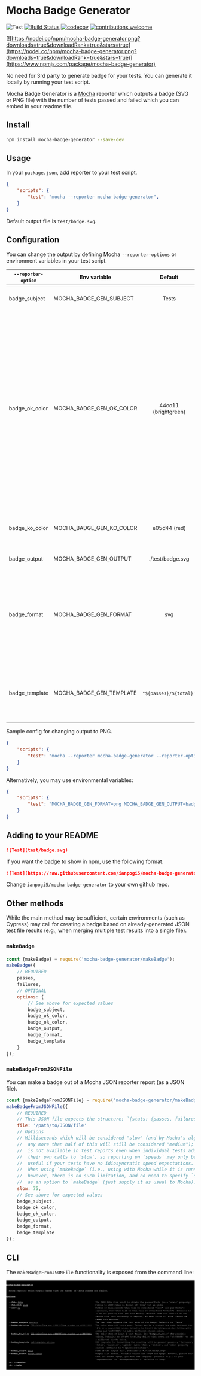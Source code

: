 # Mocha Badge Generator

![Test](https://raw.githubusercontent.com/ianpogi5/mocha-badge-generator/master/test/badge.svg?sanitize=true)
[![Build Status](https://travis-ci.com/ianpogi5/mocha-badge-generator.png?branch=master)](https://travis-ci.com/ianpogi5/mocha-badge-generator)
[![codecov](https://codecov.io/gh/ianpogi5/mocha-badge-generator/branch/master/graph/badge.svg)](https://codecov.io/gh/ianpogi5/mocha-badge-generator)
[![contributions welcome](https://img.shields.io/badge/contributions-welcome-brightgreen.svg?style=flat)](https://github.com/ianpogi5/mocha-badge-generator/issues)

[![https://nodei.co/npm/mocha-badge-generator.png?downloads=true&downloadRank=true&stars=true](https://nodei.co/npm/mocha-badge-generator.png?downloads=true&downloadRank=true&stars=true)](https://www.npmjs.com/package/mocha-badge-generator)

No need for 3rd party to generate badge for your tests. You can generate it locally by running your test script.

Mocha Badge Generator is a [Mocha](https://mochajs.org/) reporter which outputs a badge (SVG or PNG file) with the number of tests passed and failed which you can embed in your readme file.

## Install

```bash
npm install mocha-badge-generator --save-dev
```

## Usage

In your `package.json`, add reporter to your test script.

```json
{
    "scripts": {
        "test": "mocha --reporter mocha-badge-generator",
    }
}
```

Default output file is `test/badge.svg`.

## Configuration

You can change the output by defining Mocha `--reporter-options` or environment variables in your test script.

| `--reporter-option` | Env variable | Default  | Description |
|---------------------|--------------| :------: |-------------|
| badge_subject | MOCHA_BADGE_GEN_SUBJECT  | Tests | The text that appears the left side of the badge. |
| badge_ok_color | MOCHA_BADGE_GEN_OK_COLOR | 44cc11 (brightgreen) | The color when all tests pass. Colors may be a 6-digit hex code or a named CSS color. If upgrading from <= 0.3.0, please note that if you were not relying on the default colors, the CSS named colors may differ from the [`badge-up` builtin colors](https://github.com/yahoo/badge-up/blob/b6f073624fee0d5ee5341a90a9cfb9ff6ae52034/index.js#L51-L64) we were using previously; use the corresponding hex code (without the `#`), and convert to 6 digits (e.g., `4C1` to `44CC11`). May now also be followed by a comma and `s{ffffff}` to add a different stroke color. |
| badge_ko_color | MOCHA_BADGE_GEN_KO_COLOR | e05d44 (red) | The color when at least 1 test fail. See above for possible colors (and a note about upgrading from <= 0.3.0). |
| badge_output | MOCHA_BADGE_GEN_OUTPUT | ./test/badge.svg | Path of the output file. |
| badge_format | MOCHA_BADGE_GEN_FORMAT | svg | Output file format. Possible values are "svg" and "png". However, please note that for format "png", while versions <= 0.3.0 bundled `svg2png`, you must now add `svg2png` yourself (e.g., to your `dependencies` or `devDependencies`).  |
| badge_template | MOCHA_BADGE_GEN_TEMPLATE | `"${passes}/${total}"` | ES6 template for formatting the results; will be passed `passes`, `failures`, `total`, `duration`, `speeds` (with `fast`, `medium`, and `slow` property counts). |

Sample config for changing output to PNG.

```json
{
    "scripts": {
        "test": "mocha --reporter mocha-badge-generator --reporter-options=badge_format=png,badge_output=badge.png",
    }
}
```

Alternatively, you may use environmental variables:

```json
{
    "scripts": {
        "test": "MOCHA_BADGE_GEN_FORMAT=png MOCHA_BADGE_GEN_OUTPUT=badge.png mocha --reporter mocha-badge-generator",
    }
}
```

## Adding to your README

```markdown
![Test](test/badge.svg)
```

 If you want the badge to show in npm, use the following format.

```markdown
![Test](https://raw.githubusercontent.com/ianpogi5/mocha-badge-generator/master/test/badge.svg?sanitize=true)
```

Change `ianpogi5/mocha-badge-generator` to your own github repo.

## Other methods

While the main method may be sufficient, certain environments (such as Cypress)
may call for creating a badge based on already-generated JSON test file results
(e.g., when merging multiple test results into a single file).

### `makeBadge`

```js
const {makeBadge} = require('mocha-badge-generator/makeBadge');
makeBadge({
    // REQUIRED
    passes,
    failures,
    // OPTIONAL
    options: {
        // See above for expected values
        badge_subject,
        badge_ok_color,
        badge_ok_color,
        badge_output,
        badge_format,
        badge_template
    }
});
```

### `makeBadgeFromJSONFile`

You can make a badge out of a Mocha JSON reporter report (as a JSON file).

```js
const {makeBadgeFromJSONFile} = require('mocha-badge-generator/makeBadge');
makeBadgeFromJSONFile({
    // REQUIRED
    // This JSON file expects the structure: `{stats: {passes, failures}}`
    file: '/path/to/JSON/file'
    // Options
    // Milliseconds which will be considered "slow" (and by Mocha's algorithm,
    //  any more than half of this will still be considered "medium"); this
    //  is not available in test reports even when individual tests add
    //  their own calls to `slow`, so reporting on `speeds` may only be
    //  useful if your tests have no idiosyncratic speed expectations.
    //  When using `makeBadge` (i.e., using with Mocha while it is running),
    //  however, there is no such limitation, and no need to specify `slow`
    //  as an option to `makeBadge` (just supply it as usual to Mocha).
    slow: 75,
    // See above for expected values
    badge_subject,
    badge_ok_color,
    badge_ok_color,
    badge_output,
    badge_format,
    badge_template
});
```

## CLI

The `makeBadgeFromJSONFile` functionality is exposed from the command line:

![cli.svg](cli.svg)
